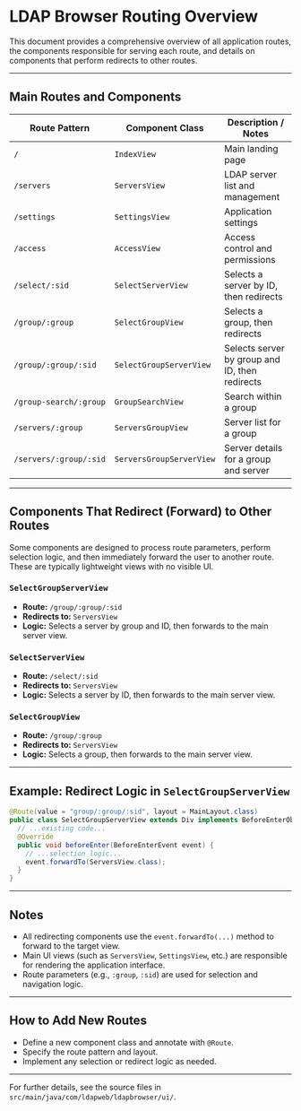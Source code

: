 # LDAP Browser Routing Overview

This document provides a comprehensive overview of all application routes, the components responsible for serving each route, and details on components that perform redirects to other routes.

---

## Main Routes and Components

| Route Pattern                | Component Class                  | Description / Notes                       |
|------------------------------|----------------------------------|-------------------------------------------|
| `/`                          | `IndexView`                      | Main landing page                         |
| `/servers`                   | `ServersView`                    | LDAP server list and management           |
| `/settings`                  | `SettingsView`                    | Application settings                      |
| `/access`                    | `AccessView`                      | Access control and permissions            |
| `/select/:sid`               | `SelectServerView`                | Selects a server by ID, then redirects    |
| `/group/:group`              | `SelectGroupView`                 | Selects a group, then redirects           |
| `/group/:group/:sid`         | `SelectGroupServerView`           | Selects server by group and ID, then redirects |
| `/group-search/:group`       | `GroupSearchView`                 | Search within a group                     |
| `/servers/:group`            | `ServersGroupView`                | Server list for a group                   |
| `/servers/:group/:sid`       | `ServersGroupServerView`          | Server details for a group and server     |

---

## Components That Redirect (Forward) to Other Routes

Some components are designed to process route parameters, perform selection logic, and then immediately forward the user to another route. These are typically lightweight views with no visible UI.

### `SelectGroupServerView`
- **Route:** `/group/:group/:sid`
- **Redirects to:** `ServersView`
- **Logic:** Selects a server by group and ID, then forwards to the main server view.

### `SelectServerView`
- **Route:** `/select/:sid`
- **Redirects to:** `ServersView`
- **Logic:** Selects a server by ID, then forwards to the main server view.

### `SelectGroupView`
- **Route:** `/group/:group`
- **Redirects to:** `ServersView`
- **Logic:** Selects a group, then forwards to the main server view.

---

## Example: Redirect Logic in `SelectGroupServerView`

```java
@Route(value = "group/:group/:sid", layout = MainLayout.class)
public class SelectGroupServerView extends Div implements BeforeEnterObserver {
  // ...existing code...
  @Override
  public void beforeEnter(BeforeEnterEvent event) {
    // ...selection logic...
    event.forwardTo(ServersView.class);
  }
}
```

---

## Notes
- All redirecting components use the `event.forwardTo(...)` method to forward to the target view.
- Main UI views (such as `ServersView`, `SettingsView`, etc.) are responsible for rendering the application interface.
- Route parameters (e.g., `:group`, `:sid`) are used for selection and navigation logic.

---

## How to Add New Routes
- Define a new component class and annotate with `@Route`.
- Specify the route pattern and layout.
- Implement any selection or redirect logic as needed.

---

For further details, see the source files in `src/main/java/com/ldapweb/ldapbrowser/ui/`.
